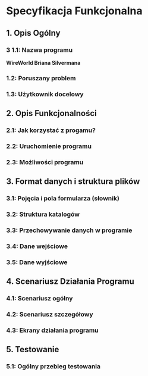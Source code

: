 # Specyfikacja Funkcjonalna

## 1. Opis Ogólny

### 3 1.1: Nazwa programu
**WireWorld Briana Silvermana**

### 1.2: Poruszany problem

### 1.3: Użytkownik docelowy

## 2. Opis Funkcjonalności

### 2.1: Jak korzystać z progamu?

### 2.2: Uruchomienie programu

### 2.3: Możliwości programu

## 3. Format danych i struktura plików

### 3.1: Pojęcia i pola formularza (słownik)

### 3.2: Struktura katalogów

### 3.3: Przechowywanie danych w programie

### 3.4: Dane wejściowe

### 3.5: Dane wyjściowe

## 4. Scenariusz Działania Programu

### 4.1: Scenariusz ogólny

### 4.2: Scenariusz szczegółowy

### 4.3: Ekrany działania programu

## 5. Testowanie

### 5.1: Ogólny przebieg testowania